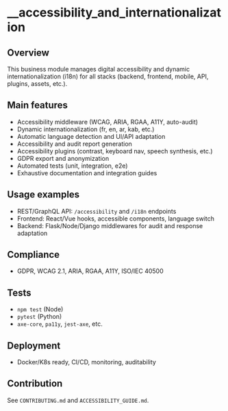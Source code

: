 # __accessibility_and_internationalization

## Overview
This business module manages digital accessibility and dynamic internationalization (i18n) for all stacks (backend, frontend, mobile, API, plugins, assets, etc.).

## Main features
- Accessibility middleware (WCAG, ARIA, RGAA, A11Y, auto-audit)
- Dynamic internationalization (fr, en, ar, kab, etc.)
- Automatic language detection and UI/API adaptation
- Accessibility and audit report generation
- Accessibility plugins (contrast, keyboard nav, speech synthesis, etc.)
- GDPR export and anonymization
- Automated tests (unit, integration, e2e)
- Exhaustive documentation and integration guides

## Usage examples
- REST/GraphQL API: `/accessibility` and `/i18n` endpoints
- Frontend: React/Vue hooks, accessible components, language switch
- Backend: Flask/Node/Django middlewares for audit and response adaptation

## Compliance
- GDPR, WCAG 2.1, ARIA, RGAA, A11Y, ISO/IEC 40500

## Tests
- `npm test` (Node)
- `pytest` (Python)
- `axe-core`, `pa11y`, `jest-axe`, etc.

## Deployment
- Docker/K8s ready, CI/CD, monitoring, auditability

## Contribution
See `CONTRIBUTING.md` and `ACCESSIBILITY_GUIDE.md`.
